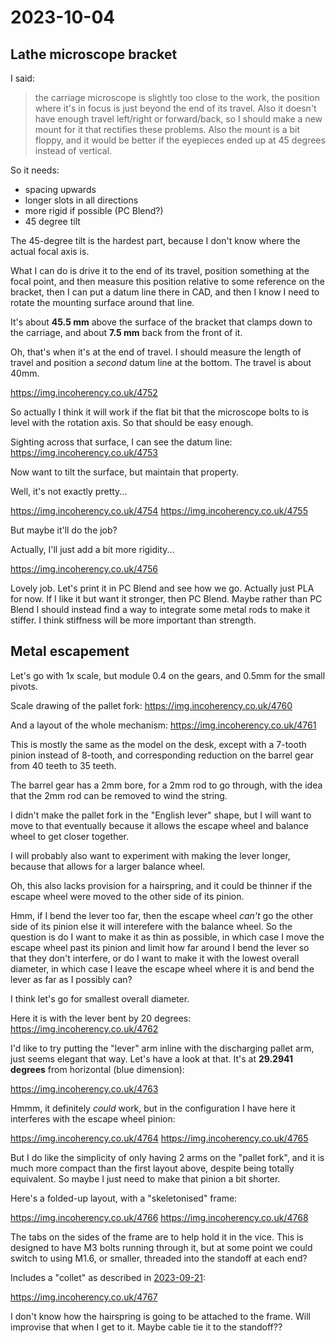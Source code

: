 # 2023-10-04

## Lathe microscope bracket

I said:

> the carriage microscope is slightly too close to the work, the position where it's in focus is just beyond the end of its travel. Also it doesn't have enough travel left/right or forward/back, so I should make a new mount for it that rectifies these problems. Also the mount is a bit floppy, and it would be better if the eyepieces ended up at 45 degrees instead of vertical.

So it needs:

* spacing upwards
* longer slots in all directions
* more rigid if possible (PC Blend?)
* 45 degree tilt

The 45-degree tilt is the hardest part, because I don't know where the actual focal axis is.

What I can do is drive it to the end of its travel, position something at the focal point,
and then measure this position relative to some reference on the bracket, then I can put
a datum line there in CAD, and then I know I need to rotate the mounting surface
around that line.

It's about **45.5 mm** above the surface of the bracket that clamps down to the carriage,
and about **7.5 mm** back from the front of it.

Oh, that's when it's at the end of travel. I should measure the length of travel and
position a *second* datum line at the bottom. The travel is about 40mm.

https://img.incoherency.co.uk/4752

So actually I think it will work if the flat bit that the microscope bolts to
is level with the rotation axis. So that should be easy enough.

Sighting across that surface, I can see the datum line: https://img.incoherency.co.uk/4753

Now want to tilt the surface, but maintain that property.

Well, it's not exactly pretty...

https://img.incoherency.co.uk/4754
https://img.incoherency.co.uk/4755

But maybe it'll do the job?

Actually, I'll just add a bit more rigidity...

https://img.incoherency.co.uk/4756

Lovely job. Let's print it in PC Blend and see how we go. Actually just PLA for now. If I like it but want it stronger,
then PC Blend. Maybe rather than PC Blend I should instead find a way to integrate some metal rods to make it stiffer.
I think stiffness will be more important than strength.

## Metal escapement

Let's go with 1x scale, but module 0.4 on the gears, and 0.5mm for the small pivots.

Scale drawing of the pallet fork: https://img.incoherency.co.uk/4760

And a layout of the whole mechanism: https://img.incoherency.co.uk/4761

This is mostly the same as the model on the desk, except with a 7-tooth pinion instead
of 8-tooth, and corresponding reduction on the barrel gear from 40 teeth to 35 teeth.

The barrel gear has a 2mm bore, for a 2mm rod to go through, with the idea that the 2mm rod can be removed
to wind the string.

I didn't make the pallet fork in the "English lever" shape, but I will want to move to that eventually because it
allows the escape wheel and balance wheel to get closer together.

I will probably also want to experiment with making the lever longer, because that allows for a larger balance wheel.

Oh, this also lacks provision for a hairspring, and it could be thinner if the escape wheel were moved to the other
side of its pinion.

Hmm, if I bend the lever too far, then the escape wheel *can't* go the other side of its pinion else it will interefere
with the balance wheel. So the question is do I want to make it as thin as possible, in which case I move the
escape wheel past its pinion and limit how far
around I bend the lever so that they don't interfere, or do I want to make it with the lowest overall diameter, in which case I leave
the escape wheel where it is and bend the lever as far as I possibly can?

I think let's go for smallest overall diameter.

Here it is with the lever bent by 20 degrees: https://img.incoherency.co.uk/4762

I'd like to try putting the "lever" arm inline with the discharging pallet arm, just seems
elegant that way. Let's have a look at that. It's at **29.2941 degrees** from horizontal (blue dimension):

https://img.incoherency.co.uk/4763

Hmmm, it definitely *could* work, but in the configuration I have here it interferes with the escape
wheel pinion:

https://img.incoherency.co.uk/4764
https://img.incoherency.co.uk/4765

But I do like the simplicity of only having 2 arms on the "pallet fork", and it is much more compact
than the first layout above, despite being totally equivalent. So maybe I just need to make that pinion
a bit shorter.

Here's a folded-up layout, with a "skeletonised" frame:

https://img.incoherency.co.uk/4766
https://img.incoherency.co.uk/4768

The tabs on the sides of the frame are to help hold it in the vice. This is designed to have
M3 bolts running through it, but at some point we could switch to using M1.6, or smaller, threaded into
the standoff at each end?

Includes a "collet" as described in [2023-09-21](20230921.md):

https://img.incoherency.co.uk/4767

I don't know how the hairspring is going to be attached to the frame. Will improvise that when I
get to it. Maybe cable tie it to the standoff??
